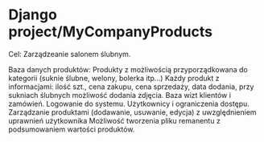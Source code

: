 # Django project/MyCompanyProducts
Cel:
Zarządzeanie salonem ślubnym.

Baza danych produktów:
Produkty z możliwością przyporządkowana do kategorii (suknie ślubne, welony, bolerka itp...)
Każdy produkt z informacjami: ilość szt., cena zakupu, cena sprzedaży, data dodania, przy sukniach ślubnych możliwość dodania zdjęcia.
Baza wizt klientów i zamówień.
Logowanie do systemu.
Użytkownicy i ograniczenia dostępu.
Zarządzanie produktami (dodawanie, usuwanie, edycja) z uwzględnieniem uprawnień użytkownika
Możliwość tworzenia pliku remanentu z podsumowaniem wartości produktów.

